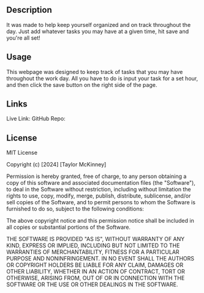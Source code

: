 ## Description
It was made to help keep yourself organized and on track throughout the day. Just add whatever tasks you may have at a given time, hit save and you're all set!

## Usage
This webpage was designed to keep track of tasks that you may have throughout the work day. All you have to do is input your task for a set hour, and then click the save button on the right side of the page.

## Links
Live Link:
GitHub Repo:

## License
MIT License

Copyright (c) [2024] [Taylor McKinney]

Permission is hereby granted, free of charge, to any person obtaining a copy of this software and associated documentation files (the "Software"), to deal in the Software without restriction, including without limitation the rights to use, copy, modify, merge, publish, distribute, sublicense, and/or sell copies of the Software, and to permit persons to whom the Software is furnished to do so, subject to the following conditions:

The above copyright notice and this permission notice shall be included in all copies or substantial portions of the Software.

THE SOFTWARE IS PROVIDED "AS IS", WITHOUT WARRANTY OF ANY KIND, EXPRESS OR IMPLIED, INCLUDING BUT NOT LIMITED TO THE WARRANTIES OF MERCHANTABILITY, FITNESS FOR A PARTICULAR PURPOSE AND NONINFRINGEMENT. IN NO EVENT SHALL THE AUTHORS OR COPYRIGHT HOLDERS BE LIABLE FOR ANY CLAIM, DAMAGES OR OTHER LIABILITY, WHETHER IN AN ACTION OF CONTRACT, TORT OR OTHERWISE, ARISING FROM, OUT OF OR IN CONNECTION WITH THE SOFTWARE OR THE USE OR OTHER DEALINGS IN THE SOFTWARE.